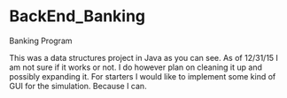 BackEnd_Banking
=============================

Banking Program

This was a data structures project in Java as you can see. As of 12/31/15 I am not sure if it works or not. I do however plan on cleaning it up and possibly expanding it. For starters I would like to implement some kind of GUI for the simulation. Because I can.

